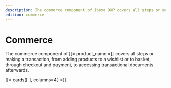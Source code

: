 ```yaml
---
description: The commerce component of Ibexa DXP covers all steps or making a transaction, from adding products to a wishlist or to basket, through checkout and payment, to accessing transactional documents afterwards.
edition: commerce
---
```


# Commerce

The commerce component of [[= product_name =]] covers all steps or making a transaction,
from adding products to a wishlist or to basket, through checkout and payment, to accessing transactional documents afterwards.

[[= cards([
], columns=4) =]]
